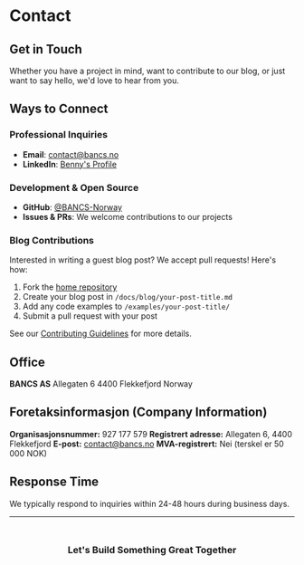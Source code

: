 # Contact

## Get in Touch

Whether you have a project in mind, want to contribute to our blog, or just want to say hello, we'd love to hear from you.

## Ways to Connect

### Professional Inquiries
- **Email**: [contact@bancs.no](mailto:contact@bancs.no)
- **LinkedIn**: [Benny's Profile](https://linkedin.com/in/virtueme)

### Development & Open Source
- **GitHub**: [@BANCS-Norway](https://github.com/BANCS-Norway)
- **Issues & PRs**: We welcome contributions to our projects

### Blog Contributions

Interested in writing a guest blog post? We accept pull requests! Here's how:

1. Fork the [home repository](https://github.com/BANCS-Norway/home)
2. Create your blog post in `/docs/blog/your-post-title.md`
3. Add any code examples to `/examples/your-post-title/`
4. Submit a pull request with your post

See our [Contributing Guidelines](https://github.com/BANCS-Norway/home/blob/main/CONTRIBUTING.md) for more details.

## Office

**BANCS AS**
Allegaten 6
4400 Flekkefjord
Norway

## Foretaksinformasjon (Company Information)

**Organisasjonsnummer:** 927 177 579
**Registrert adresse:** Allegaten 6, 4400 Flekkefjord
**E-post:** contact@bancs.no
**MVA-registrert:** Nei (terskel er 50 000 NOK)

## Response Time

We typically respond to inquiries within 24-48 hours during business days.

---

<div class="text-center mt-12">

### Let's Build Something Great Together

<CustomButton href="mailto:contact@bancs.no" text="Contact Us" />

</div>

<style scoped>
.text-center {
  text-align: center;
}

.mt-12 {
  margin-top: 3rem;
}
</style>
